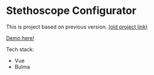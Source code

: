 # Stethoscope Configurator

This is project based on previous version. [(old project link)](https://sonickers.github.io/stethoscope-config/)

[Demo here!]()

Tech stack:
* Vue 
* Bulma 
